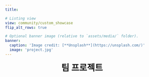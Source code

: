 ```yaml
---
title: 

# Listing view
view: community/custom_showcase
flip_alt_rows: true

# Optional banner image (relative to `assets/media/` folder).
banner:
  caption: 'Image credit: [**Unsplash**](https://unsplash.com/)'
  image: 'project.jpg'
---
```

<div style="text-align: center; font-size: 2em; font-weight: bold;">
  팀 프로젝트
</div>
